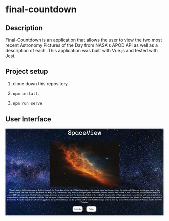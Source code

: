 # final-countdown

## Description

Final-Countdown is an application that allows the user to view the two most recent Astronomy Pictures of the Day from NASA's APOD API as well as a description of each. This application was built with Vue.js and tested with Jest.

## Project setup

1. clone down this repository.

2. `npm install`.

3. `npm run serve`

## User Interface

<img src="./src/assets/images/final-countdown.png">
